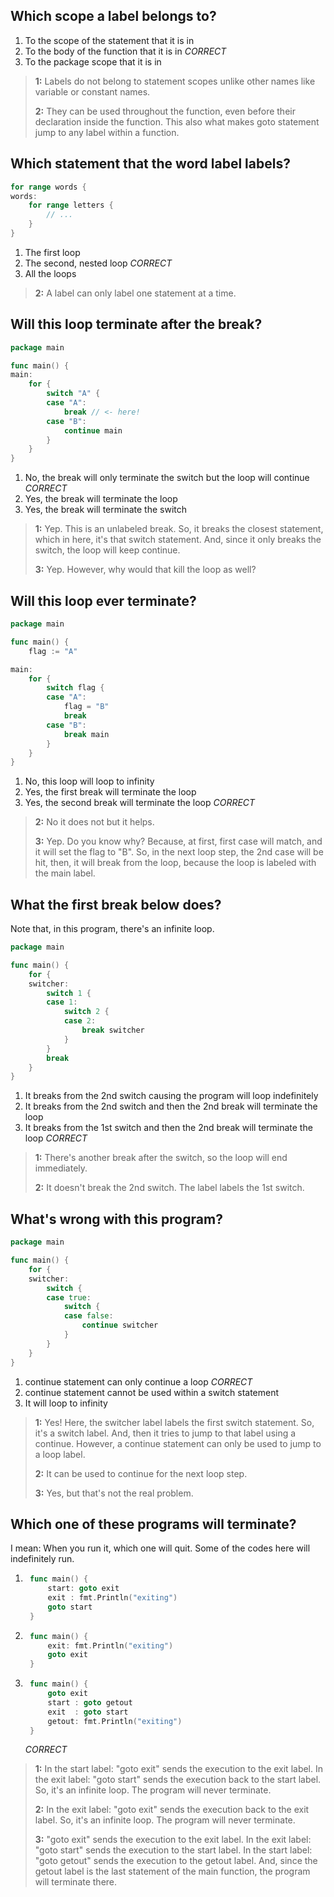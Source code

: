 ## Which scope a label belongs to?
1. To the scope of the statement that it is in
2. To the body of the function that it is in *CORRECT*
3. To the package scope that it is in

> **1:** Labels do not belong to statement scopes unlike other names like variable or constant names.
> 
> **2:** They can be used throughout the function, even before their declaration inside the function. This also what makes goto statement jump to any label within a function.


## Which statement that the word label labels?
```go
for range words {
words:
    for range letters {
        // ...
    }
}
```
1. The first loop
2. The second, nested loop *CORRECT*
3. All the loops

> **2:** A label can only label one statement at a time.


## Will this loop terminate after the break?
```go
package main

func main() {
main:
	for {
		switch "A" {
        case "A":
            break // <- here!
        case "B":
            continue main
        }
	}
}
```
1. No, the break will only terminate the switch but the loop will continue *CORRECT*
2. Yes, the break will terminate the loop
3. Yes, the break will terminate the switch

> **1:** Yep. This is an unlabeled break. So, it breaks the closest statement, which in here, it's that switch statement. And, since it only breaks the switch, the loop will keep continue.
> 
> **3:** Yep. However, why would that kill the loop as well?


## Will this loop ever terminate?
```go
package main

func main() {
	flag := "A"

main:
	for {
		switch flag {
		case "A":
			flag = "B"
			break
		case "B":
			break main
		}
	}
}

```
1. No, this loop will loop to infinity
2. Yes, the first break will terminate the loop
3. Yes, the second break will terminate the loop *CORRECT*

> **2:** No it does not but it helps.
> 
> **3:** Yep. Do you know why? Because, at first, first case will match, and it will set the flag to "B". So, in the next loop step, the 2nd case will be hit, then, it will break from the loop, because the loop is labeled with the main label.


## What the first break below does?

Note that, in this program, there's an infinite loop.

```go
package main

func main() {
	for {
	switcher:
		switch 1 {
		case 1:
			switch 2 {
			case 2:
				break switcher
			}
		}
		break
	}
}
```
1. It breaks from the 2nd switch causing the program will loop indefinitely
2. It breaks from the 2nd switch and then the 2nd break will terminate the loop
3. It breaks from the 1st switch and then the 2nd break will terminate the loop *CORRECT*

> **1:** There's another break after the switch, so the loop will end immediately.
>
> **2:** It doesn't break the 2nd switch. The label labels the 1st switch.


## What's wrong with this program?

```go
package main

func main() {
	for {
	switcher:
		switch {
		case true:
			switch {
			case false:
				continue switcher
			}
		}
	}
}
```
1. continue statement can only continue a loop *CORRECT*
2. continue statement cannot be used within a switch statement
3. It will loop to infinity

> **1:** Yes! Here, the switcher label labels the first switch statement. So, it's a switch label. And, then it tries to jump to that label using a continue. However, a continue statement can only be used to jump to a loop label.
>
> **2:** It can be used to continue for the next loop step.
>
> **3:** Yes, but that's not the real problem.


## Which one of these programs will terminate?

I mean: When you run it, which one will quit. Some of the codes here will indefinitely run.

1. ```go
    func main() {
        start: goto exit
        exit : fmt.Println("exiting")
        goto start
    }
   ```
2. ```go
    func main() {
        exit: fmt.Println("exiting")
        goto exit
    }
   ```

3. ```go
    func main() {
        goto exit
        start : goto getout
        exit  : goto start
        getout: fmt.Println("exiting")
    }
   ```
   *CORRECT*

> **1:** In the start label: "goto exit" sends the execution to the exit label. In the exit label: "goto start" sends the execution back to the start label. So, it's an infinite loop. The program will never terminate.
>
> **2:** In the exit label: "goto exit" sends the execution back to the exit label. So, it's an infinite loop. The program will never terminate.
>
> **3:** "goto exit" sends the execution to the exit label. In the exit label: "goto start" sends the execution to the start label. In the start label: "goto getout" sends the execution to the getout label. And, since the getout label is the last statement of the main function, the program will terminate there.